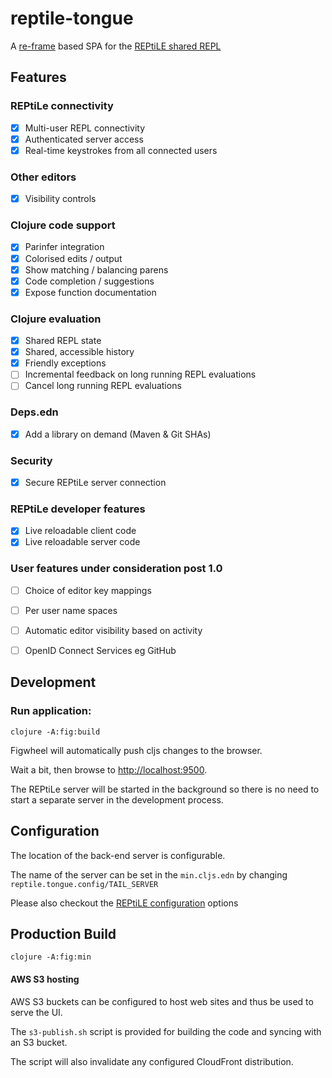 # reptile-tongue

A [re-frame](https://github.com/Day8/re-frame) based SPA for the [REPtiLE shared REPL](https://github.com/raymcdermott/reptile-tail)

## Features

### REPtiLe connectivity
- [X] Multi-user REPL connectivity
- [X] Authenticated server access
- [X] Real-time keystrokes from all connected users

### Other editors
- [X] Visibility controls

### Clojure code support
- [X] Parinfer integration
- [X] Colorised edits / output
- [X] Show matching / balancing parens
- [X] Code completion / suggestions 
- [X] Expose function documentation

### Clojure evaluation
- [X] Shared REPL state
- [X] Shared, accessible history
- [X] Friendly exceptions 
- [ ] Incremental feedback on long running REPL evaluations
- [ ] Cancel long running REPL evaluations

### Deps.edn
- [X] Add a library on demand (Maven & Git SHAs)

### Security
- [X] Secure REPtiLe server connection

### REPtiLe developer features
- [X] Live reloadable client code
- [X] Live reloadable server code

### User features under consideration post 1.0
- [ ] Choice of editor key mappings
- [ ] Per user name spaces
- [ ] Automatic editor visibility based on activity
- [ ] OpenID Connect Services eg GitHub


## Development

### Run application:

```
clojure -A:fig:build
```

Figwheel will automatically push cljs changes to the browser.

Wait a bit, then browse to [http://localhost:9500](http://localhost:9500).

The REPtiLe server will be started in the background so there is no need to start a separate server in the development process.

## Configuration

The location of the back-end server is configurable.

The name of the server can be set in the `min.cljs.edn` by changing `reptile.tongue.config/TAIL_SERVER`

Please also checkout the [REPtiLE configuration](https://github.com/raymcdermott/reptile-tail) options

## Production Build

```
clojure -A:fig:min
```

#### AWS S3 hosting

AWS S3 buckets can be configured to host web sites and thus be used to serve the UI.

The `s3-publish.sh` script is provided for building the code and syncing with an S3 bucket. 

The script will also invalidate any configured CloudFront distribution.
